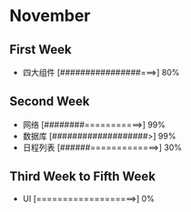 ﻿# November ## First Week- 四大组件 [################===>] 80%## Second Week- 网络 [########===========>] 99%- 数据库 [###################>] 99%- 日程列表 [######=============>] 30%## Third Week to Fifth Week- UI [===================>] 0%